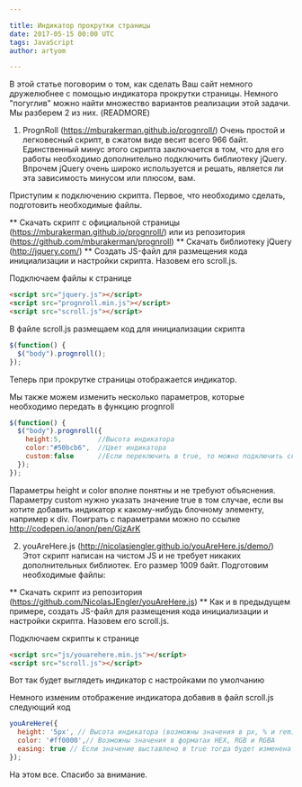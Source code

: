 ```yaml
---

title: Индикатор прокрутки страницы
date: 2017-05-15 00:00 UTC
tags: JavaScript
author: artyom

---
```


В этой статье поговорим о том, как сделать Ваш сайт немного дружелюбнее с помощью индикатора прокрутки страницы.
Немного "погуглив" можно найти множество вариантов реализации этой задачи. Мы разберем 2 из них.
(READMORE)

1. PrognRoll (https://mburakerman.github.io/prognroll/)
Очень простой и легковесный скрипт, в сжатом виде весит всего 966 байт. Единственный минус этого скрипта заключается в том, что для его работы необходимо дополнительно подключить библиотеку jQuery. Впрочем jQuery очень широко используется и решать, является ли эта зависимость минусом или плюсом, вам.

Приступим к подключению скрипта. Первое, что необходимо сделать, подготовить необходимые файлы.

** Скачать скрипт с официальной страницы (https://mburakerman.github.io/prognroll/) или из репозитория (https://github.com/mburakerman/prognroll)
  ** Скачать библиотеку jQuery (http://jquery.com/)
  ** Создать JS-файл для размещения кода инициализации и настройки скрипта. Назовем его scroll.js.

Подключаем файлы к странице

```html
<script src="jquery.js"></script>
<script src="prognroll.min.js"></script>
<script src="scroll.js"></script>
```

В файле scroll.js размещаем код для инициализации скрипта

```javascript
$(function() {
  $("body").prognroll();
});
```

Теперь при прокрутке страницы отображается индикатор.

Мы также можем изменить несколько параметров, которые необходимо передать в функцию prognroll

```javascript
$(function() {
  $("body").prognroll({
    height:5,         //Высота индикатора
    color:"#50bcb6",  //Цвет индикатора
    custom:false      //Если переключить в true, то можно подключить скрипт к любому div элементу
  });
});
```

Параметры height и color вполне понятны и не требуют объяснения. Параметру custom нужно указать значение true в том случае, если вы хотите добавить индикатор к какому-нибудь блочному элементу, например к div.
Поиграть с параметрами можно по ссылке http://codepen.io/anon/pen/GjzArK

2. youAreHere.js (http://nicolasjengler.github.io/youAreHere.js/demo/)
Этот скрипт написан на чистом JS и не требует никаких дополнительных библиотек. Его размер 1009 байт.
Подготовим необходимые файлы:

  ** Скачать скрипт из  репозитория (https://github.com/NicolasJEngler/youAreHere.js)
  ** Как и в предыдущем примере, создать JS-файл для размещения кода инициализации и настройки скрипта. Назовем его scroll.js.

Подключаем скрипты к странице

```html
<script src="js/youarehere.min.js"></script>
<script src="scroll.js"></script>
```

Вот так будет выглядеть индикатор с настройками по умолчанию

Немного изменим отображение индикатора добавив в файл scroll.js следующий код

```javascript
youAreHere({
  height: '5px', // Высота индикатора (возможны значения в px, % и rem)
  color: '#ff0000',// Возможны значения в форматах HEX, RGB и RGBA
  easing: true // Если значение выставлено в true тогда будет изменена анимация у индикатора
});
```

На этом все. Спасибо за внимание.

